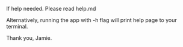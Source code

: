 If help needed. Please read help.md

Alternatively, running the app with -h flag will print help page to your terminal.

Thank you,
Jamie.

